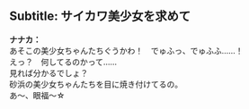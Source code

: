 # 

  
## Subtitle: サイカワ美少女を求めて
  
**ナナカ：**  
あそこの美少女ちゃんたちぐうかわ！　でゅふっ、でゅふふ……！  
えっ？　何してるのかって……  
見れば分かるでしょ？  
砂浜の美少女ちゃんたちを目に焼き付けてるの。  
あ～、眼福～☆  
